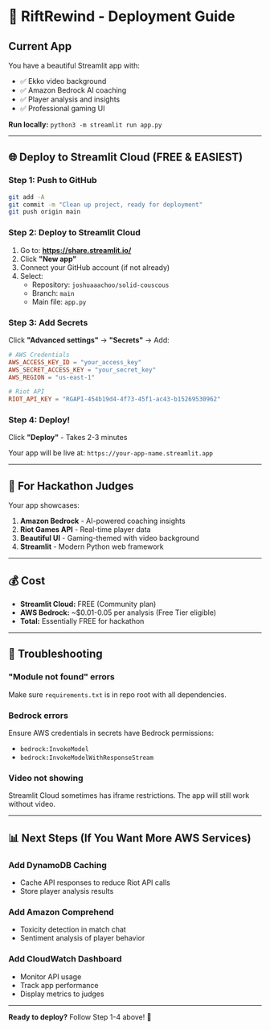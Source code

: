 # 🚀 RiftRewind - Deployment Guide

## Current App
You have a beautiful Streamlit app with:
- ✅ Ekko video background
- ✅ Amazon Bedrock AI coaching
- ✅ Player analysis and insights
- ✅ Professional gaming UI

**Run locally:** `python3 -m streamlit run app.py`

---

## 🌐 Deploy to Streamlit Cloud (FREE & EASIEST)

### Step 1: Push to GitHub
```bash
git add -A
git commit -m "Clean up project, ready for deployment"
git push origin main
```

### Step 2: Deploy to Streamlit Cloud
1. Go to: **https://share.streamlit.io/**
2. Click **"New app"**
3. Connect your GitHub account (if not already)
4. Select:
   - Repository: `joshuaaachoo/solid-couscous`
   - Branch: `main`
   - Main file: `app.py`

### Step 3: Add Secrets
Click **"Advanced settings"** → **"Secrets"** → Add:

```toml
# AWS Credentials
AWS_ACCESS_KEY_ID = "your_access_key"
AWS_SECRET_ACCESS_KEY = "your_secret_key"
AWS_REGION = "us-east-1"

# Riot API
RIOT_API_KEY = "RGAPI-454b19d4-4f73-45f1-ac43-b15269530962"
```

### Step 4: Deploy!
Click **"Deploy"** - Takes 2-3 minutes

Your app will be live at: `https://your-app-name.streamlit.app`

---

## 🎯 For Hackathon Judges

Your app showcases:
1. **Amazon Bedrock** - AI-powered coaching insights
2. **Riot Games API** - Real-time player data
3. **Beautiful UI** - Gaming-themed with video background
4. **Streamlit** - Modern Python web framework

---

## 💰 Cost
- **Streamlit Cloud:** FREE (Community plan)
- **AWS Bedrock:** ~$0.01-0.05 per analysis (Free Tier eligible)
- **Total:** Essentially FREE for hackathon

---

## 🔧 Troubleshooting

### "Module not found" errors
Make sure `requirements.txt` is in repo root with all dependencies.

### Bedrock errors
Ensure AWS credentials in secrets have Bedrock permissions:
- `bedrock:InvokeModel`
- `bedrock:InvokeModelWithResponseStream`

### Video not showing
Streamlit Cloud sometimes has iframe restrictions. The app will still work without video.

---

## 📊 Next Steps (If You Want More AWS Services)

### Add DynamoDB Caching
- Cache API responses to reduce Riot API calls
- Store player analysis results

### Add Amazon Comprehend
- Toxicity detection in match chat
- Sentiment analysis of player behavior

### Add CloudWatch Dashboard
- Monitor API usage
- Track app performance
- Display metrics to judges

---

**Ready to deploy?** Follow Step 1-4 above! 🚀

